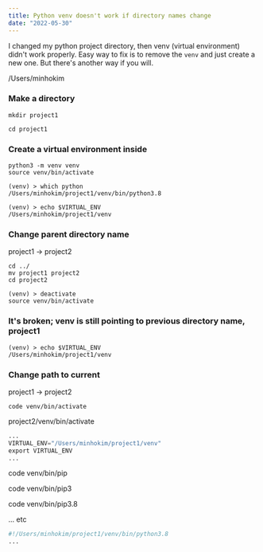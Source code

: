 ```yaml
---
title: Python venv doesn't work if directory names change
date: "2022-05-30"
---
```


I changed my python project directory, then venv (virtual environment) didn't work properly.
Easy way to fix is to remove the `venv` and just create a new one. But there's another way if you will.

/Users/minhokim
### Make a directory
```shell
mkdir project1
```

```shell
cd project1
```

### Create a virtual environment inside 
```shell
python3 -m venv venv
source venv/bin/activate 
```

```shell
(venv) > which python
/Users/minhokim/project1/venv/bin/python3.8

(venv) > echo $VIRTUAL_ENV
/Users/minhokim/project1/venv
```

### Change parent directory name
project1 -> project2

```shell
cd ../
mv project1 project2
cd project2
```

```shell
(venv) > deactivate
source venv/bin/activate 
```

### It's broken; venv is still pointing to previous directory name, project1

```shell
(venv) > echo $VIRTUAL_ENV
/Users/minhokim/project1/venv
```

### Change path to current

project1 -> project2

```shell
code venv/bin/activate
```

project2/venv/bin/activate
```python
...
VIRTUAL_ENV="/Users/minhokim/project1/venv"
export VIRTUAL_ENV
...
```

code venv/bin/pip

code venv/bin/pip3

code venv/bin/pip3.8

... etc

```python
#!/Users/minhokim/project1/venv/bin/python3.8
...
```
